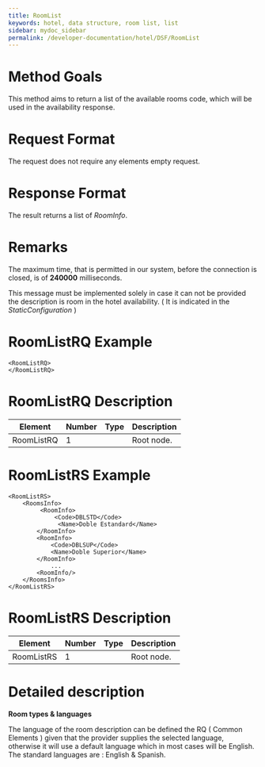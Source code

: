 ```yaml
---
title: RoomList
keywords: hotel, data structure, room list, list
sidebar: mydoc_sidebar
permalink: /developer-documentation/hotel/DSF/RoomList
---
```




Method Goals
============

This method aims to return a list of the available rooms code, which
will be used in the availability response.



Request Format
==============

The request does not require any elements empty request.



Response Format
===============

The result returns a list of *RoomInfo*.



Remarks
=======

The maximum time, that is permitted in our system, before the connection
is closed, is of **240000** milliseconds.

This message must be implemented solely in case it can not be provided
the description is room in the hotel availability. ( It is indicated in
the *StaticConfiguration* )



RoomListRQ Example
==================



    <RoomListRQ>
    </RoomListRQ>



RoomListRQ Description
======================


| **Element**		| **Number**	| **Type**	| **Description**	|
| --------------------- | ------------- | ------------- | --------------------- |
| RoomListRQ 		| 1          	|		| Root node.		|
  



RoomListRS Example
==================

    <RoomListRS>
        <RoomsInfo>
             <RoomInfo>
                 <Code>DBLSTD</Code>
                  <Name>Doble Estandard</Name>
            </RoomInfo>
            <RoomInfo>
                <Code>DBLSUP</Code>
                <Name>Doble Superior</Name>
            </RoomInfo>
                ...
            <RoomInfo/>
        </RoomsInfo>
    </RoomListRS>



RoomListRS Description
======================


| **Element**		| **Number**	| **Type**	| **Description**	|
| --------------------- | ------------- | ------------- | --------------------- |
| RoomListRS 		| 1          	|		| Root node.		|
  



Detailed description
====================

**Room types & languages**

The language of the room description can be defined the RQ ( Common
Elements ) given that the provider supplies the selected language,
otherwise it will use a default language which in most cases will be
English. The standard languages are : English & Spanish.
